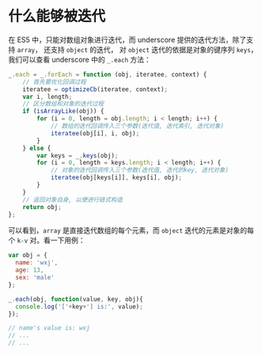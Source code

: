 什么能够被迭代
==============

在 ES5 中，只能对数组对象进行迭代，而 underscore 提供的迭代方法，除了支持 `array`， 还支持 `object` 的迭代， 对 `object` 迭代的依据是对象的键序列 `keys`，我们可以查看 underscore 中的 `_.each` 方法：

```js
_.each = _.forEach = function (obj, iteratee, context) {
    // 首先要优化回调过程
    iteratee = optimizeCb(iteratee, context);
    var i, length;
    // 区分数组和对象的迭代过程
    if (isArrayLike(obj)) {
        for (i = 0, length = obj.length; i < length; i++) {
            // 数组的迭代回调传入三个参数(迭代值, 迭代索引, 迭代对象)
            iteratee(obj[i], i, obj);
        }
    } else {
        var keys = _.keys(obj);
        for (i = 0, length = keys.length; i < length; i++) {
            // 对象的迭代回调传入三个参数(迭代值, 迭代的key, 迭代对象)
            iteratee(obj[keys[i]], keys[i], obj);
        }
    }
    // 返回对象自身, 以便进行链式构造
    return obj;
};
```

可以看到，`array` 是直接迭代数组的每个元素，而 `object` 迭代的元素是对象的每个 `k-v` 对。看一下用例：

```js
var obj = {
  name: 'wxj',
  age: 13,
  sex: 'male'
};

_.each(obj, function(value, key, obj){
  console.log('['+key+'] is:', value);
});

// name's value is: wxj
// ...
// ...
```
